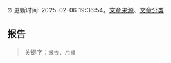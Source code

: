:alarm_clock: 更新时间: 2025-02-06 19:36:54。[文章来源](/README.md)、[文章分类](/TAGS.md)

## 报告


> 关键字：`报告`、`月报`



